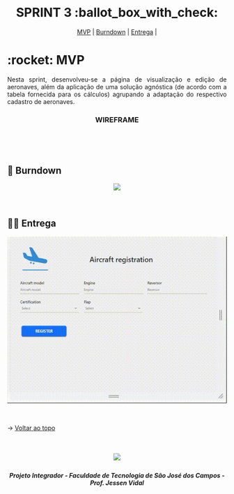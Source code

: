

<br id="topo">
 
<h1 align="center"> SPRINT 3 :ballot_box_with_check: </h1>

<p align="center">
    <a href="#mvp">MVP</a> | 
    <a href="#burndown">Burndown</a> | 
    <a href="#entrega">Entrega</a> | 
</p>
<span id="mvp">
 
<h1> :rocket: MVP </h1>
<p align="justify">Nesta sprint, desenvolveu-se a página de visualização e edição de aeronaves, além da aplicação de uma solução agnóstica (de acordo com a tabela fornecida para os cálculos) agrupando a adaptação do respectivo cadastro de aeronaves.</p>
  
  
 <h3 align="center"> WIREFRAME </h3>
<p align="center"> <img src = ""></p>
<br>
  
<span id="burndown">
 
## :pushpin: Burndown
<p align="center"> <img src = "../burndown3print"></p>
<br>

  
 <span id="entrega">
 
## 👩‍💻 Entrega
<p align="center"> <img src = "../imagens/video - sprint2.gif"></p>
<br>
   
  → [Voltar ao topo](#topo)
<h1 align="center"> <img src = "https://fatecsjc-prd.azurewebsites.net/images/logo/fatecsjc_400x192.png" height="70"  align="auto">
<h5 align="center"> Projeto Integrador - Faculdade de Tecnologia de São José dos Campos - Prof. Jessen Vidal </h5>
